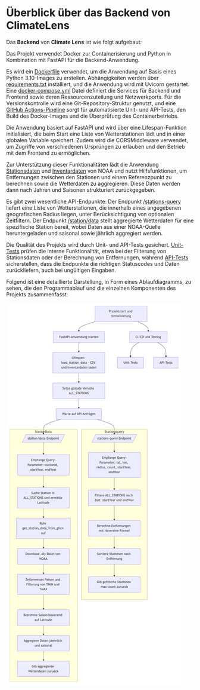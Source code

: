 # Überblick über das Backend von ClimateLens

Das **Backend** von **Climate Lens** ist wie folgt aufgebaut:

Das Projekt verwendet Docker zur Containerisierung und Python in Kombination mit FastAPI für die Backend-Anwendung.

Es wird ein [Dockerfile](../Dockerfile) verwendet, um die Anwendung auf Basis eines Python 3.10-Images zu erstellen. Abhängigkeiten werden über [requirements.txt](../requirements.txt) installiert, und die Anwendung wird mit Uvicorn gestartet. Eine [docker-compose.yml](../docker-compose.yml) Datei definiert die Services für Backend und Frontend sowie deren Ressourcenzuteilung und Netzwerkports. Für die Versionskontrolle wird eine Git-Repository-Struktur genutzt, und eine [GitHub Actions-Pipeline](../.github/workflows/docker-image.yml) sorgt für automatisierte Unit- und API-Tests, den Build des Docker-Images und die Überprüfung des Containerbetriebs.

Die Anwendung basiert auf FastAPI und wird über eine Lifespan-Funktion initialisiert, die beim Start eine Liste von Wetterstationen lädt und in einer globalen Variable speichert. Zudem wird die CORSMiddleware verwendet, um Zugriffe von verschiedenen Ursprüngen zu erlauben und den Betrieb mit dem Frontend zu ermöglichen.

Zur Unterstützung dieser Funktionalitäten lädt die Anwendung [Stationsdaten](../src/load_station_data.py) und [Inventardaten](../src/load_station_inventory.py) von NOAA und nutzt Hilfsfunktionen, um Entfernungen zwischen den Stationen und einem Referenzpunkt zu berechnen sowie die Wetterdaten zu aggregieren. Diese Daten werden dann nach Jahren und Saisonen strukturiert zurückgegeben.

Es gibt zwei wesentliche API-Endpunkte: Der Endpunkt [/stations-query](../src/fetch_stations_query.py) liefert eine Liste von Wetterstationen, die innerhalb eines angegebenen geografischen Radius liegen, unter Berücksichtigung von optionalen Zeitfiltern. Der Endpunkt [/station/data](../src/get_station_data.py) stellt aggregierte Wetterdaten für eine spezifische Station bereit, wobei Daten aus einer NOAA-Quelle heruntergeladen und saisonal sowie jährlich aggregiert werden.

Die Qualität des Projekts wird durch Unit- und API-Tests gesichert. [Unit-Tests](../src/test_back_end.py) prüfen die interne Funktionalität, etwa bei der Filterung von Stationsdaten oder der Berechnung von Entfernungen, während [API-Tests](../src/test_api_backend.py) sicherstellen, dass die Endpunkte die richtigen Statuscodes und Daten zurückliefern, auch bei ungültigen Eingaben.

Folgend ist eine detaillierte Darstellung, in Form eines Ablaufdiagramms, zu sehen, die den Programmablauf und die einzelnen Komponenten des Projekts zusammenfasst:

![Ablaufdiagramm](../doc/img/Ablaufdiagramm.png)